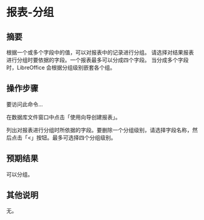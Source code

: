 # 报表-分组

## 摘要

根据一个或多个字段中的值，可以对报表中的记录进行分组。 请选择对结果报表进行分组时要依据的字段。一个报表最多可以分成四个字段。 当分成多个字段时，LibreOffice 会根据分组级别嵌套各个组。

## 操作步骤

要访问此命令...

在数据库文件窗口中点击「使用向导创建报表」。

列出对报表进行分组时所依据的字段。要删除一个分组级别，请选择字段名称，然后点击「<」按钮。最多可选择四个分组级别。

## 预期结果

可以分组。

## 其他说明

无。

